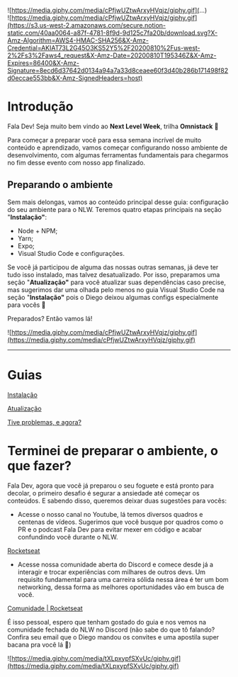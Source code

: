 ![https://media.giphy.com/media/cPfjwUZtwArxyHVqjz/giphy.gif](...)
<br>
![https://media.giphy.com/media/cPfjwUZtwArxyHVqjz/giphy.gif](https://s3.us-west-2.amazonaws.com/secure.notion-static.com/40aa0064-a87f-4781-8f9d-9d125c7fa20b/download.svg?X-Amz-Algorithm=AWS4-HMAC-SHA256&X-Amz-Credential=AKIAT73L2G45O3KS52Y5%2F20200810%2Fus-west-2%2Fs3%2Faws4_request&X-Amz-Date=20200810T195346Z&X-Amz-Expires=86400&X-Amz-Signature=8ecd6d37642d0134a94a7a33d8ceaee60f3d40b286b171498f82d0eccae553bb&X-Amz-SignedHeaders=host)

# Introdução

Fala Dev! Seja muito bem vindo ao **Next Level Week**, trilha **Omnistack** 🚀 

Para começar a preparar você para essa semana incrível de muito conteúdo e aprendizado, vamos começar configurando nosso ambiente de desenvolvimento, com algumas ferramentas fundamentais para chegarmos no fim desse evento com nosso app finalizado.

## Preparando o ambiente

Sem mais delongas, vamos ao conteúdo principal desse guia: configuração do seu ambiente para o NLW. Teremos quatro etapas principais na seção "**Instalação"**:

- Node + NPM;
- Yarn;
- Expo;
- Visual Studio Code e configurações.

Se você já participou de alguma das nossas outras semanas, já deve ter tudo isso instalado, mas talvez desatualizado. Por isso, preparamos uma seção "**Atualização"** para você atualizar suas dependências caso precise, mas sugerimos dar uma olhada pelo menos no guia Visual Studio Code na seção "**Instalação"** pois o Diego deixou algumas configs especialmente para vocês 💜

Preparados? Então vamos lá!

![https://media.giphy.com/media/cPfjwUZtwArxyHVqjz/giphy.gif](https://media.giphy.com/media/cPfjwUZtwArxyHVqjz/giphy.gif)

---

# Guias

[Instalação](https://www.notion.so/Instala-o-3d8bc65b8a0f48249bf3037156eb0a15)

[Atualização](https://www.notion.so/Atualiza-o-138506d91f2d422da44f5ccd4354186b)

[Tive problemas, e agora?](https://www.notion.so/Tive-problemas-e-agora-7190da61cb234af88e5861d5d2897ad7)

# Terminei de preparar o ambiente, o que fazer?

Fala Dev, agora que você já preparou o seu foguete e está pronto para decolar, o primeiro desafio é segurar a ansiedade até começar os conteúdos. E sabendo disso, queremos deixar duas sugestões para vocês:

- Acesse o nosso canal no Youtube, lá temos diversos quadros e centenas de vídeos. Sugerimos que você busque por quadros como o PR e o podcast Fala Dev para evitar mexer em código e acabar confundindo você durante o NLW.

[Rocketseat](https://www.youtube.com/channel/UCSfwM5u0Kce6Cce8_S72olg)

- Acesse nossa comunidade aberta do Discord e comece desde já a interagir e trocar experiências com milhares de outros devs. Um requisito fundamental para uma carreira sólida nessa área é ter um bom networking, dessa forma as melhores oportunidades vão em busca de você.

[Comunidade | Rocketseat](https://rocketseat.com.br/comunidade)

É isso pessoal, espero que tenham gostado do guia e nos vemos na comunidade fechada do NLW no Discord (não sabe do que tô falando? Confira seu email que o Diego mandou os convites e uma apostila super bacana pra você lá 💜)

![https://media.giphy.com/media/tXLpxypfSXvUc/giphy.gif](https://media.giphy.com/media/tXLpxypfSXvUc/giphy.gif)

